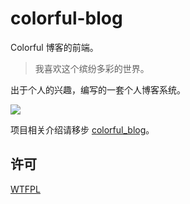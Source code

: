 # colorful-blog
Colorful 博客的前端。  

> 我喜欢这个缤纷多彩的世界。

出于个人的兴趣，编写的一套个人博客系统。  

![](https://travis-ci.com/smallsixFight/colorful-blog.svg?token=4Ssx586qsxtUPe648Dy6&branch=master)

项目相关介绍请移步 [colorful_blog](https://github.com/smallsixFight/colorful_blog)。

## 许可
[WTFPL](https://zh.wikipedia.org/wiki/WTFPL)
